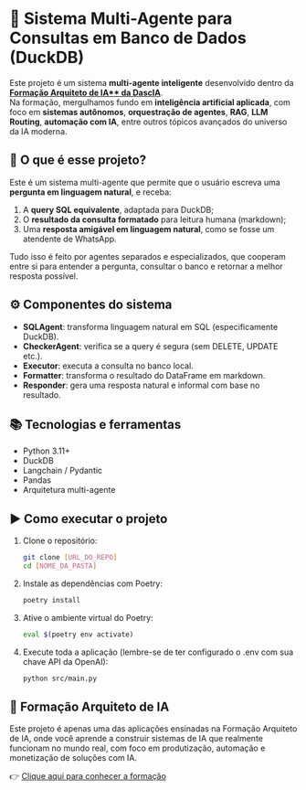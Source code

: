 # 🧠 Sistema Multi-Agente para Consultas em Banco de Dados (DuckDB)

Este projeto é um sistema **multi-agente inteligente** desenvolvido dentro da **[Formação Arquiteto de IA** da DascIA](https://lp.dascia.com.br/lcfaiafev25-matricula-pg1?utm_source=org&utm_medium=github&utm_campaign=PPDASCIAFAIA&utm_term=text2sql)**.  
Na formação, mergulhamos fundo em **inteligência artificial aplicada**, com foco em **sistemas autônomos**, **orquestração de agentes**, **RAG**, **LLM Routing**, **automação com IA**, entre outros tópicos avançados do universo da IA moderna.

## 📌 O que é esse projeto?

Este é um sistema multi-agente que permite que o usuário escreva uma **pergunta em linguagem natural**, e receba:
1. A **query SQL equivalente**, adaptada para DuckDB;
2. O **resultado da consulta formatado** para leitura humana (markdown);
3. Uma **resposta amigável em linguagem natural**, como se fosse um atendente de WhatsApp.

Tudo isso é feito por agentes separados e especializados, que cooperam entre si para entender a pergunta, consultar o banco e retornar a melhor resposta possível.

## ⚙️ Componentes do sistema

- **SQLAgent**: transforma linguagem natural em SQL (especificamente DuckDB).
- **CheckerAgent**: verifica se a query é segura (sem DELETE, UPDATE etc.).
- **Executor**: executa a consulta no banco local.
- **Formatter**: transforma o resultado do DataFrame em markdown.
- **Responder**: gera uma resposta natural e informal com base no resultado.

## 📚 Tecnologias e ferramentas

- Python 3.11+
- DuckDB
- Langchain / Pydantic
- Pandas
- Arquitetura multi-agente

## ▶️ Como executar o projeto

1. Clone o repositório:
   ```bash
   git clone [URL_DO_REPO]
   cd [NOME_DA_PASTA]
   ```
2. Instale as dependências com Poetry:
   ```bash
   poetry install
   ```
3. Ative o ambiente virtual do Poetry:
   ```bash
   eval $(poetry env activate)
   ```
4. Execute toda a aplicação (lembre-se de ter configurado o .env com sua chave API da OpenAI):
   ```bash
   python src/main.py
   ```

## 📎 Formação Arquiteto de IA
Este projeto é apenas uma das aplicações ensinadas na Formação Arquiteto de IA, onde você aprende a construir sistemas de IA que realmente funcionam no mundo real, com foco em produtização, automação e monetização de soluções com IA.

👉 [Clique aqui para conhecer a formação](https://lp.dascia.com.br/lcfaiafev25-matricula-pg1?utm_source=org&utm_medium=github&utm_campaign=PPDASCIAFAIA&utm_term=text2sql)